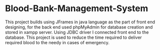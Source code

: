 # Blood-Bank-Management-System
This project builds using JFrames in java language as the part of front end designing, for the back end used phpMyAdmin for database creation and stored in xampp server. Using JDBC driver I connected front end to the database. This project is used to reduce the time required to deliver required blood to the needy in cases of emergency.
